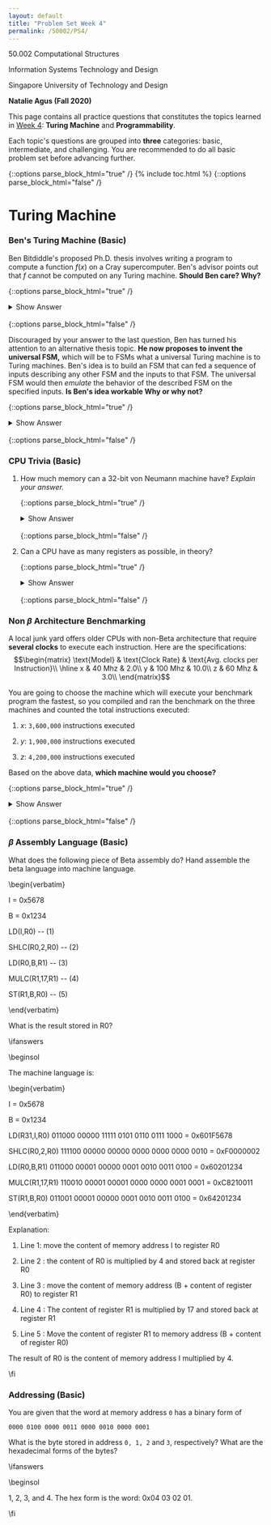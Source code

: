 ```yaml
---
layout: default
title: "Problem Set Week 4"
permalink: /50002/PS4/
---
```

50.002 Computational Structures 

Information Systems Technology and Design 

Singapore University of Technology and Design 

**Natalie Agus (Fall 2020)**

This page contains all practice questions that constitutes the topics learned in <ins>Week 4</ins>:  **Turing Machine** and **Programmability**. 

Each topic's questions are grouped into **three** categories: basic, intermediate, and challenging. You are recommended to do all basic problem set before advancing further. 

{::options parse_block_html="true" /}
{% include toc.html %}
{::options parse_block_html="false" /}



# Turing Machine

### Ben's Turing Machine (Basic)

  
Ben Bitdiddle's proposed Ph.D. thesis involves writing a program to compute a function $f(x)$ on a Cray supercomputer. Ben's advisor points out that $f$ cannot be computed on any Turing machine. **Should Ben care? Why?**

{::options parse_block_html="true" /}
<details>
<summary markdown="span">Show Answer</summary>

Church's thesis says that if the function can't be computed on any Turing machine, then it can't be computed on any physically realizable machine that we know of. So Ben is out of luck... a Cray *supercomputer* isn't "super" in that sense.
</details>
<br/>
{::options parse_block_html="false" /}
  
  

Discouraged by your answer to the last question, Ben has turned his attention to an alternative thesis topic. **He now proposes to invent the universal FSM,** which will be to FSMs what a universal Turing machine is to Turing machines. Ben's idea is to build an FSM that can fed a sequence of inputs describing any other FSM and the inputs to that FSM. The universal FSM would then *emulate* the behavior of the described FSM on the specified inputs. **Is Ben's idea workable Why or why not?**


{::options parse_block_html="true" /}
<details>
<summary markdown="span">Show Answer</summary>

Unfortunately, the Universal FSM will have some fixed number (N) of states built into its design. So it won't have enough states to emulate machines with more than N states. Ben's idea isn't workable, and there's no such thing as "Universal FSM" as he proposed.
</details>
<br/>
{::options parse_block_html="false" /}
  

### CPU Trivia (Basic)

1. How much memory can a 32-bit von Neumann machine have? *Explain your answer.*

	{::options parse_block_html="true" /}
	<details>
	<summary markdown="span">Show Answer</summary>

	$2^{32}$ **bytes** because each address is also 32 bits long in a 32-bit von Neumann machine.
	</details>
	<br/>
	{::options parse_block_html="false" /}


2. Can a CPU have as many registers as possible, in theory?


	{::options parse_block_html="true" /}
	<details>
	<summary markdown="span">Show Answer</summary>

	**No**. *Addresses* for each register involved in the instruction must be encoded *within the instruction*, i.e: 5 bits for 32 registers. An instruction is 32 bits long for $\beta$ architecture, so having too many registers will make encoding infeasible.
	</details>
	<br/>
	{::options parse_block_html="false" /}


### Non $\beta$ Architecture Benchmarking


A local junk yard offers older CPUs with non-Beta architecture that require **several clocks** to execute each instruction. Here are the specifications:
$$\begin{matrix}
\text{Model} & \text{Clock Rate} &  \text{Avg. clocks per Instruction}\\
\hline
x & 40 Mhz & 2.0\\
y & 100 Mhz & 10.0\\
z & 60 Mhz & 3.0\\
\end{matrix}$$

You are going to choose the machine which will execute your benchmark program the fastest, so you compiled and ran the benchmark on the three machines and counted the total instructions executed:

1.  $x$: `3,600,000` instructions executed

1.  $y$: `1,900,000` instructions executed

1. $z$: `4,200,000` instructions executed
  

Based on the above data, **which machine would you choose?**


{::options parse_block_html="true" /}
<details>
<summary markdown="span">Show Answer</summary>


First we find out the time taken to execute those instructions:

1.  $x$: $\frac{3.6M}{40M / 2}$ = $0.18$ seconds

1.  $y$: $\frac{1.9M} {100M / 10}$ = $0.19$ seconds

1. $z$: $\frac{4.2M}{60M / 3}$ = $0.21$ seconds

From the result above, $x$ is the fastest machine. Hence we choose $x$.
</details>
<br/>
{::options parse_block_html="false" /}


### $\beta$ Assembly Language (Basic)

What does the following piece of Beta assembly do? Hand assemble the beta language into machine language.

\begin{verbatim}

I = 0x5678

B = 0x1234

LD(I,R0) -- (1)

SHLC(R0,2,R0) --  (2)

LD(R0,B,R1) -- (3)

MULC(R1,17,R1) -- (4)

ST(R1,B,R0)  -- (5)

\end{verbatim}

What is the result stored in R0?

\ifanswers

\beginsol

The machine language is:

\begin{verbatim}

I = 0x5678

B = 0x1234

LD(R31,I,R0) 011000 00000 11111 0101 0110 0111 1000 = 0x601F5678

SHLC(R0,2,R0) 111100 00000 00000 0000 0000 0000 0010 = 0xF0000002

LD(R0,B,R1) 011000 00001 00000 0001 0010 0011 0100 = 0x60201234

MULC(R1,17,R1) 110010 00001 00001 0000 0000 0001 0001 = 0xC8210011

ST(R1,B,R0) 011001 00001 00000 0001 0010 0011 0100 = 0x64201234

\end{verbatim}

Explanation:

  

  

1.  Line 1: move the content of memory address I to register R0

1.  Line 2 : the content of R0 is multiplied by 4 and stored back at register R0

1.  Line 3 : move the content of memory address  (B + content of register R0) to register R1

1.  Line 4 : The content of register R1 is multiplied by 17 and stored back at register R1

1.  Line 5 : Move the content of register R1 to memory address (B + content of register R0)

  

The result of R0 is the content of memory address I multiplied by 4.

\fi

  

  

### Addressing (Basic)

  
You are given that the word at memory address `0` has a binary form of
```
0000 0100 0000 0011 0000 0010 0000 0001
```

What is the byte stored in address `0, 1, 2` and `3`, respectively? What are the hexadecimal forms of the bytes?

\ifanswers

\beginsol

1, 2, 3, and 4.  The hex form is the word: 0x04 03 02 01.

\fi
<!--stackedit_data:
eyJoaXN0b3J5IjpbLTEzMjYxNTg5OTksLTIxMzkzMDQzNjEsLT
IxMzgwMjUwNTQsNTEwOTg0MDVdfQ==
-->